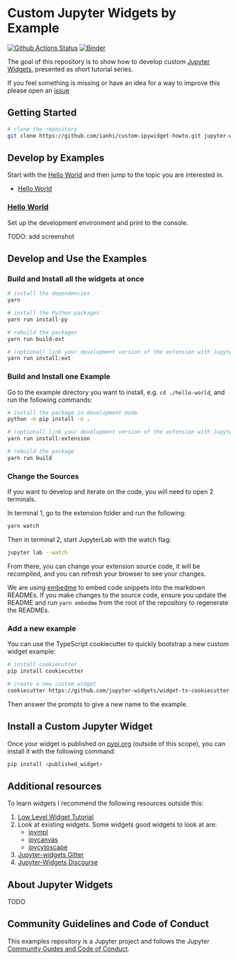 # Custom Jupyter Widgets by Example

[![Github Actions Status](https://github.com/ianhi/custom-ipywidget-howto/workflows/CI/badge.svg)](https://github.com/ianhi/custom-ipywidget-howto/actions?query=workflow%3ACI)
[![Binder](https://mybinder.org/badge_logo.svg)](https://mybinder.org/v2/gh/jupyterlab/extension-examples/master?urlpath=lab)

The goal of this repository is to show how to develop custom [Jupyter Widgets](https://github.com/ianhi/custom-ipywidget-howto), presented as short tutorial series.

If you feel something is missing or have an idea for a way to improve this please open an [issue](https://github.com/ianhi/custom-ipywidget-howto/issues/new)

## Getting Started

```bash
# clone the repository
git clone https://github.com/ianhi/custom-ipywidget-howto.git jupyter-widget-examples
```

## Develop by Examples

Start with the [Hello World](hello-world) and then jump to the topic you are interested in.

- [Hello World](hello-world)

### [Hello World](hello-world)

Set up the development environment and print to the console.

TODO: add screenshot

## Develop and Use the Examples

### Build and Install all the widgets at once

```bash
# install the dependencies
yarn

# install the Python packages
yarn run install-py

# rebuild the packages
yarn run build-ext

# (optional) link your development version of the extension with JupyterLab
yarn run install:ext
```

### Build and Install one Example

Go to the example directory you want to install, e.g. `cd ./hello-world`, and run the following commands:

```bash
# install the package in development mode
python -m pip install -e .

# (optional) link your development version of the extension with JupyterLab
yarn run install:extension

# rebuild the package
yarn run build
```

### Change the Sources

If you want to develop and iterate on the code, you will need to open 2 terminals.

In terminal 1, go to the extension folder and run the following:

```bash
yarn watch
```

Then in terminal 2, start JupyterLab with the watch flag:

```bash
jupyter lab --watch
```

From there, you can change your extension source code, it will be recompiled,
and you can refresh your browser to see your changes.

We are using [embedme](https://github.com/zakhenry/embedme) to embed code snippets into the markdown READMEs. If you make changes to the source code, ensure you update the README and run `yarn embedme` from the root of the repository to regenerate the READMEs.

### Add a new example

You can use the TypeScript cookiecutter to quickly bootstrap a new custom widget example:

```bash
# install cookiecutter
pip install cookiecutter

# create a new custom widget
cookiecutter https://github.com/jupyter-widgets/widget-ts-cookiecutter
```

Then answer the prompts to give a new name to the example.

## Install a Custom Jupyter Widget

Once your widget is published on [pypi.org](https://pypi.org/) (outside of this scope), you can install it
with the following command:

```bash
pip install <published_widget>
```

## Additional resources

To learn widgets I recommend the following resources outside this:

1. [Low Level Widget Tutorial](https://ipywidgets.readthedocs.io/en/latest/examples/Widget%20Low%20Level.html)
2. Look at existing widgets. Some widgets good widgets to look at are:
   - [ipympl](https://github.com/matplotlib/ipympl)
   - [ipycanvas](https://github.com/martinRenou/ipycanvas)
   - [ipycytoscape](https://github.com/quantstack/ipycytoscape)
3. [Jupyter-widgets Gitter](https://gitter.im/jupyter-widgets/Lobby)
4. [Jupyter-Widgets Discourse](https://discourse.jupyter.org/c/widgets/46)

## About Jupyter Widgets

TODO

## Community Guidelines and Code of Conduct

This examples repository is a Jupyter project and follows the Jupyter
[Community Guides and Code of Conduct](https://jupyter.readthedocs.io/en/latest/community/content-community.html).
